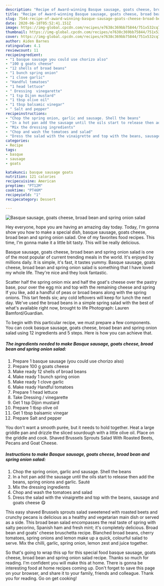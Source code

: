 ```yaml
---
description: "Recipe of Award-winning Basque sausage, goats cheese, broad bean and spring onion salad"
title: "Recipe of Award-winning Basque sausage, goats cheese, broad bean and spring onion salad"
slug: 7544-recipe-of-award-winning-basque-sausage-goats-cheese-broad-bean-and-spring-onion-salad
date: 2020-06-18T05:52:41.151Z
image: https://img-global.cpcdn.com/recipes/e7638c369bb75844/751x532cq70/basque-sausage-goats-cheese-broad-bean-and-spring-onion-salad-recipe-main-photo.jpg
thumbnail: https://img-global.cpcdn.com/recipes/e7638c369bb75844/751x532cq70/basque-sausage-goats-cheese-broad-bean-and-spring-onion-salad-recipe-main-photo.jpg
cover: https://img-global.cpcdn.com/recipes/e7638c369bb75844/751x532cq70/basque-sausage-goats-cheese-broad-bean-and-spring-onion-salad-recipe-main-photo.jpg
author: Aiden Barnes
ratingvalue: 4.1
reviewcount: 11
recipeingredient:
- "1 basque sausage you could use chorizo also"
- "100 g goats cheese"
- "12 shells of broad beans"
- "1 bunch spring onion"
- "1 clove garlic"
- "Handful tomatoes"
- "1 head lettuce"
- " Dressing  vinegarette"
- "1 tsp Dijon mustard"
- "1 tbsp olive oil"
- "1 tbsp balsamic vinegar"
- " Salt and pepper"
recipeinstructions:
- "Chop the spring onion, garlic and sausage. Shell the beans"
- "In a hot pan add the sausage until the oils start to release then add the beans, spring onions and garlic. Sauté"
- "Mix the dressing ingredients"
- "Chop and wash the tomatoes and salad"
- "Dress the salad with the vinaigrette and top with the beans, sausage and goats cheese 😋"
categories:
- Recipe
tags:
- basque
- sausage
- goats

katakunci: basque sausage goats 
nutrition: 121 calories
recipecuisine: American
preptime: "PT12M"
cooktime: "PT46M"
recipeyield: "1"
recipecategory: Dessert

---
```



![Basque sausage, goats cheese, broad bean and spring onion salad](https://img-global.cpcdn.com/recipes/e7638c369bb75844/751x532cq70/basque-sausage-goats-cheese-broad-bean-and-spring-onion-salad-recipe-main-photo.jpg)

Hey everyone, hope you are having an amazing day today. Today, I'm gonna show you how to make a special dish, basque sausage, goats cheese, broad bean and spring onion salad. One of my favorites food recipes. This time, I'm gonna make it a little bit tasty. This will be really delicious.

Basque sausage, goats cheese, broad bean and spring onion salad is one of the most popular of current trending meals in the world. It's enjoyed by millions daily. It is simple, it's fast, it tastes yummy. Basque sausage, goats cheese, broad bean and spring onion salad is something that I have loved my whole life. They're nice and they look fantastic.

Scatter half the spring onion mix and half the goat&#39;s cheese over the pastry base, pour over the egg mix and top with the remaining cheese and spring If you like, add a handful of peas or broad beans along with the spring onions. This tart feeds six; any cold leftovers will keep for lunch the next day. We&#39;ve used the broad beans in a simple spring salad with the best of what&#39;s available right now, brought to life Photograph: Lauren Bamford/Guardian.


To begin with this particular recipe, we must prepare a few components. You can cook basque sausage, goats cheese, broad bean and spring onion salad using 12 ingredients and 5 steps. Here is how you can achieve that.

<!--inarticleads1-->

##### The ingredients needed to make Basque sausage, goats cheese, broad bean and spring onion salad:

1. Prepare 1 basque sausage (you could use chorizo also)
1. Prepare 100 g goats cheese
1. Make ready 12 shells of broad beans
1. Make ready 1 bunch spring onion
1. Make ready 1 clove garlic
1. Make ready Handful tomatoes
1. Prepare 1 head lettuce
1. Take  Dressing / vinegarette
1. Get 1 tsp Dijon mustard
1. Prepare 1 tbsp olive oil
1. Get 1 tbsp balsamic vinegar
1. Prepare  Salt and pepper


You don&#39;t want a smooth purée, but it needs to hold together. Heat a large griddle pan and drizzle the sliced sourdough with a little olive oil. Place on the griddle and cook. Shaved Brussels Sprouts Salad With Roasted Beets, Pecans and Goat Cheese. 

<!--inarticleads2-->

##### Instructions to make Basque sausage, goats cheese, broad bean and spring onion salad:

1. Chop the spring onion, garlic and sausage. Shell the beans
1. In a hot pan add the sausage until the oils start to release then add the beans, spring onions and garlic. Sauté
1. Mix the dressing ingredients
1. Chop and wash the tomatoes and salad
1. Dress the salad with the vinaigrette and top with the beans, sausage and goats cheese 😋


This easy shaved Brussels sprouts salad sweetened with roasted beets and crunchy pecans is delicious as a healthy and vegetarian main dish or served as a side. This broad bean salad encompasses the real taste of spring with salty pecorino, Spanish ham and fresh mint; it&#39;s completely delicious. Broad bean and goats&#39; cheese bruschetta recipe. Blanched broad beans, cherry tomatoes, spring onions and lemon make up a quick, colourful salad to serve. Mix the chilli, garlic, spring onion, lemon zest and juice together. 

So that's going to wrap this up for this special food basque sausage, goats cheese, broad bean and spring onion salad recipe. Thanks so much for reading. I'm confident you will make this at home. There is gonna be interesting food at home recipes coming up. Don't forget to save this page on your browser, and share it to your family, friends and colleague. Thank you for reading. Go on get cooking!
